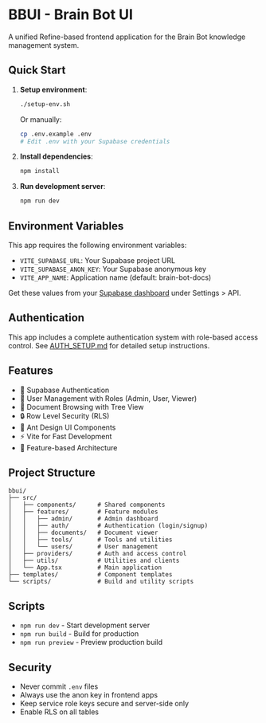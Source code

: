 # BBUI - Brain Bot UI

A unified Refine-based frontend application for the Brain Bot knowledge management system.

## Quick Start

1. **Setup environment**:
   ```bash
   ./setup-env.sh
   ```
   Or manually:
   ```bash
   cp .env.example .env
   # Edit .env with your Supabase credentials
   ```

2. **Install dependencies**:
   ```bash
   npm install
   ```

3. **Run development server**:
   ```bash
   npm run dev
   ```

## Environment Variables

This app requires the following environment variables:

- `VITE_SUPABASE_URL`: Your Supabase project URL
- `VITE_SUPABASE_ANON_KEY`: Your Supabase anonymous key
- `VITE_APP_NAME`: Application name (default: brain-bot-docs)

Get these values from your [Supabase dashboard](https://app.supabase.com) under Settings > API.

## Authentication

This app includes a complete authentication system with role-based access control. See [AUTH_SETUP.md](./AUTH_SETUP.md) for detailed setup instructions.

## Features

- 🔐 Supabase Authentication
- 👥 User Management with Roles (Admin, User, Viewer)
- 📄 Document Browsing with Tree View
- 🔒 Row Level Security (RLS)
- 🎨 Ant Design UI Components
- ⚡ Vite for Fast Development
- 📁 Feature-based Architecture

## Project Structure

```
bbui/
├── src/
│   ├── components/      # Shared components
│   ├── features/        # Feature modules
│   │   ├── admin/       # Admin dashboard
│   │   ├── auth/        # Authentication (login/signup)
│   │   ├── documents/   # Document viewer
│   │   ├── tools/       # Tools and utilities
│   │   └── users/       # User management
│   ├── providers/       # Auth and access control
│   ├── utils/           # Utilities and clients
│   └── App.tsx          # Main application
├── templates/           # Component templates
└── scripts/             # Build and utility scripts
```

## Scripts

- `npm run dev` - Start development server
- `npm run build` - Build for production
- `npm run preview` - Preview production build

## Security

- Never commit `.env` files
- Always use the anon key in frontend apps
- Keep service role keys secure and server-side only
- Enable RLS on all tables